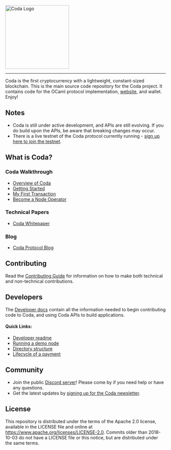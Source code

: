 <a href="https://codaprotocol.com">
	<img width="200" src="./frontend/website/public/static/img/coda-logo@3x.png" alt="Coda Logo" />
</a>
<hr/>

Coda is the first cryptocurrency with a lightweight, constant-sized blockchain. This is the main source code repository for the Coda project. It contains code for the OCaml protocol implementation, [website](https://codaprotocol.com), and wallet. Enjoy!

## Notes

- Coda is still under active development, and APIs are still evolving. If you do build upon the APIs, be aware that breaking changes may occur.
- There is a live testnet of the Coda protocol currently running - [sign up here to join the testnet](http://bit.ly/TestnetForm).

## What is Coda?

### Coda Walkthrough
- [Overview of Coda](https://codaprotocol.com/docs/)
- [Getting Started](https://codaprotocol.com/docs/getting-started/)
- [My First Transaction](https://codaprotocol.com/docs/my-first-transaction/)
- [Become a Node Operator](https://codaprotocol.com/docs/node-operator/)

### Technical Papers
- [Coda Whitepaper](https://eprint.iacr.org/2020/352.pdf)

### Blog
- [Coda Protocol Blog](https://codaprotocol.com/blog.html)

## Contributing

Read the [Contributing Guide](https://codaprotocol.com/docs/contributing/) for information on how to make both technical and non-technical contributions.

## Developers

The [Developer docs](https://codaprotocol.com/docs/developers/) contain all the information needed to begin contributing code to Coda, and using Coda APIs to build applications.


#### Quick Links:
* [Developer readme](README-dev.md)
* [Running a demo node](docs/demo.md)
* [Directory structure](frontend/website/docs/developers/directory-structure.mdx)
* [Lifecycle of a payment](frontend/website/docs/architecture/lifecycle-payment.mdx)


## Community

- Join the public [Discord server](https://bit.ly/CodaDiscord)! Please come by if you need help or have any questions.
- Get the latest updates by [signing up for the Coda newsletter](https://docs.google.com/forms/d/e/1FAIpQLSdChigoRhyZqg1RbaA6ODiqJ4q42cPpNbSH-koxXHjLwDeqDw/viewform?usp=pp_url&entry.2026041782=I+just+want+to+learn+more!).

## License

This repository is distributed under the terms of the Apache 2.0 license,
available in the LICENSE file and online at https://www.apache.org/licenses/LICENSE-2.0. Commits older than 2018-10-03 do
not have a LICENSE file or this notice, but are distributed under the same terms.
